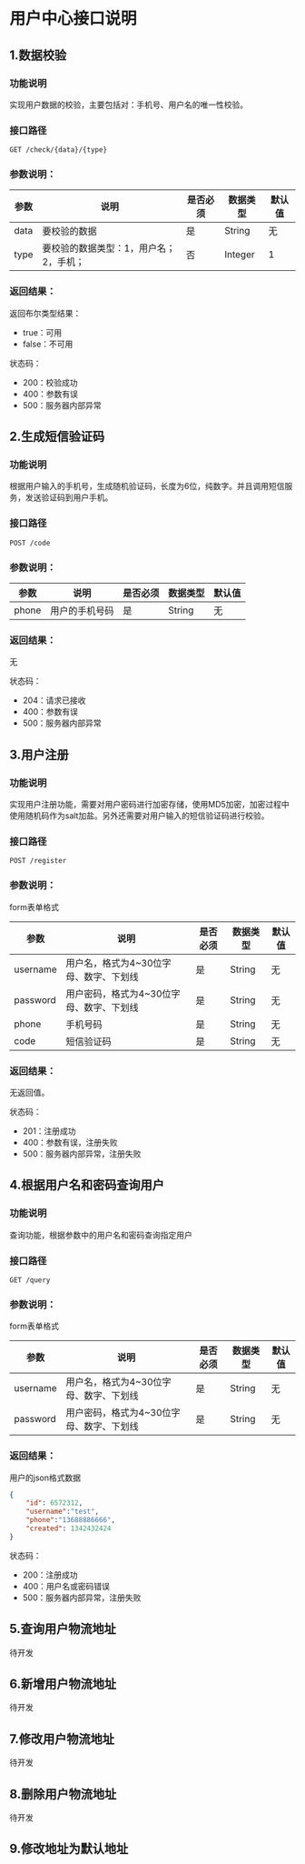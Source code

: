 # 用户中心接口说明



## 1.数据校验

### 功能说明

实现用户数据的校验，主要包括对：手机号、用户名的唯一性校验。

### 接口路径

```
GET /check/{data}/{type}
```

### 参数说明：

| 参数 | 说明                                   | 是否必须 | 数据类型 | 默认值 |
| ---- | -------------------------------------- | -------- | -------- | ------ |
| data | 要校验的数据                           | 是       | String   | 无     |
| type | 要校验的数据类型：1，用户名；2，手机； | 否       | Integer  | 1      |

### 返回结果：

返回布尔类型结果：

- true：可用
- false：不可用

状态码：

- 200：校验成功
- 400：参数有误
- 500：服务器内部异常

## 2.生成短信验证码

### 功能说明

根据用户输入的手机号，生成随机验证码，长度为6位，纯数字。并且调用短信服务，发送验证码到用户手机。

### 接口路径

```
POST /code
```

### 参数说明：

| 参数  | 说明           | 是否必须 | 数据类型 | 默认值 |
| ----- | -------------- | -------- | -------- | ------ |
| phone | 用户的手机号码 | 是       | String   | 无     |

### 返回结果：

无

状态码：

- 204：请求已接收
- 400：参数有误
- 500：服务器内部异常



## 3.用户注册

### 功能说明

实现用户注册功能，需要对用户密码进行加密存储，使用MD5加密，加密过程中使用随机码作为salt加盐。另外还需要对用户输入的短信验证码进行校验。

### 接口路径

```
POST /register
```

### 参数说明：

form表单格式

| 参数     | 说明                                     | 是否必须 | 数据类型 | 默认值 |
| -------- | ---------------------------------------- | -------- | -------- | ------ |
| username | 用户名，格式为4~30位字母、数字、下划线   | 是       | String   | 无     |
| password | 用户密码，格式为4~30位字母、数字、下划线 | 是       | String   | 无     |
| phone    | 手机号码                                 | 是       | String   | 无     |
| code     | 短信验证码                               | 是       | String   | 无     |

### 返回结果：

无返回值。

状态码：

- 201：注册成功
- 400：参数有误，注册失败
- 500：服务器内部异常，注册失败



## 4.根据用户名和密码查询用户

### 功能说明

查询功能，根据参数中的用户名和密码查询指定用户

### 接口路径

```
GET /query
```

### 参数说明：

form表单格式

| 参数     | 说明                                     | 是否必须 | 数据类型 | 默认值 |
| -------- | ---------------------------------------- | -------- | -------- | ------ |
| username | 用户名，格式为4~30位字母、数字、下划线   | 是       | String   | 无     |
| password | 用户密码，格式为4~30位字母、数字、下划线 | 是       | String   | 无     |

### 返回结果：

用户的json格式数据

```json
{
    "id": 6572312,
    "username":"test",
    "phone":"13688886666",
    "created": 1342432424
}
```



状态码：

- 200：注册成功
- 400：用户名或密码错误
- 500：服务器内部异常，注册失败



## 5.查询用户物流地址

待开发

## 6.新增用户物流地址

待开发

## 7.修改用户物流地址

待开发

## 8.删除用户物流地址

待开发

## 9.修改地址为默认地址



